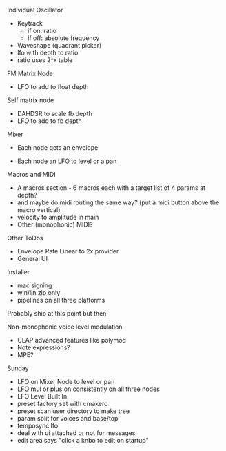 Individual Oscillator

- Keytrack
  - if on: ratio
  - if off: absolute frequency
- Waveshape (quadrant picker)
- lfo with depth to ratio
- ratio uses 2^x table

FM Matrix Node
- LFO to add to float depth

Self matrix node
+ DAHDSR to scale fb depth
+ LFO to add to fb depth

Mixer
+ Each node gets an envelope 
- Each node an LFO to level or a pan

Macros and MIDI
- A macros section - 6 macros each with a target list of 4 params at depth?
- and maybe do midi routing the same way? (put a midi button above the macro vertical)
- velocity to amplitude in main
- Other (monophonic) MIDI?

Other ToDos
- Envelope Rate Linear to 2x provider
- General UI

Installer
- mac signing
- win/lin zip only
- pipelines on all three platforms

Probably ship at this point but then

Non-monophonic voice level modulation
- CLAP advanced features like polymod
- Note expressions?
- MPE?


Sunday
- LFO on Mixer Node to level or pan
- LFO mul or plus on consistently on all three nodes
- LFO Level Built In
- preset factory set with cmakerc
- preset scan user directory to make tree
- param split for voices and base/top
- temposync lfo
- deal with ui attached or not for messages
- edit area says "click a knbo to edit on startup"